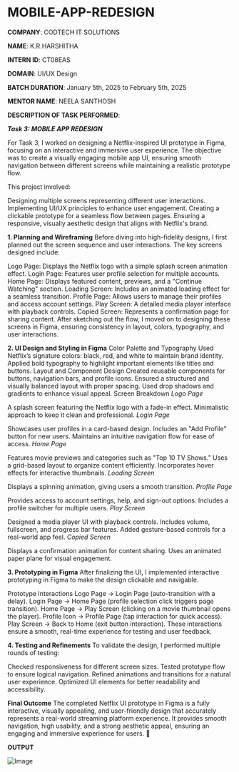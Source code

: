 # MOBILE-APP-REDESIGN

**COMPANY**: CODTECH IT SOLUTIONS

**NAME**: K.R.HARSHITHA

**INTERN ID**: CT08EAS

**DOMAIN**: UI/UX Design

**BATCH DURATION**: January 5th, 2025 to February 5th, 2025

**MENTOR NAME**: NEELA SANTHOSH

**DESCRIPTION OF TASK PERFORMED**:

***Task 3: MOBILE APP REDESIGN***

For Task 3, I worked on designing a Netflix-inspired UI prototype in Figma, focusing on an interactive and immersive user experience. The objective was to create a visually engaging mobile app UI, ensuring smooth navigation between different screens while maintaining a realistic prototype flow.

This project involved:

Designing multiple screens representing different user interactions.
Implementing UI/UX principles to enhance user engagement.
Creating a clickable prototype for a seamless flow between pages.
Ensuring a responsive, visually aesthetic design that aligns with Netflix's brand.

**1. Planning and Wireframing**
Before diving into high-fidelity designs, I first planned out the screen sequence and user interactions. The key screens designed include:

Logo Page: Displays the Netflix logo with a simple splash screen animation effect.
Login Page: Features user profile selection for multiple accounts.
Home Page: Displays featured content, previews, and a "Continue Watching" section.
Loading Screen: Includes an animated loading effect for a seamless transition.
Profile Page: Allows users to manage their profiles and access account settings.
Play Screen: A detailed media player interface with playback controls.
Copied Screen: Represents a confirmation page for sharing content.
After sketching out the flow, I moved on to designing these screens in Figma, ensuring consistency in layout, colors, typography, and user interactions.

**2. UI Design and Styling in Figma**
Color Palette and Typography
Used Netflix’s signature colors: black, red, and white to maintain brand identity.
Applied bold typography to highlight important elements like titles and buttons.
Layout and Component Design
Created reusable components for buttons, navigation bars, and profile icons.
Ensured a structured and visually balanced layout with proper spacing.
Used drop shadows and gradients to enhance visual appeal.
Screen Breakdown
*Logo Page*

A splash screen featuring the Netflix logo with a fade-in effect.
Minimalistic approach to keep it clean and professional.
*Login Page*

Showcases user profiles in a card-based design.
Includes an "Add Profile" button for new users.
Maintains an intuitive navigation flow for ease of access.
*Home Page*

Features movie previews and categories such as "Top 10 TV Shows."
Uses a grid-based layout to organize content efficiently.
Incorporates hover effects for interactive thumbnails.
*Loading Screen*

Displays a spinning animation, giving users a smooth transition.
*Profile Page*

Provides access to account settings, help, and sign-out options.
Includes a profile switcher for multiple users.
*Play Screen*

Designed a media player UI with playback controls.
Includes volume, fullscreen, and progress bar features.
Added gesture-based controls for a real-world app feel.
*Copied Screen*

Displays a confirmation animation for content sharing.
Uses an animated paper plane for visual engagement.

**3. Prototyping in Figma**
After finalizing the UI, I implemented interactive prototyping in Figma to make the design clickable and navigable.

Prototype Interactions
Logo Page → Login Page (auto-transition with a delay).
Login Page → Home Page (profile selection click triggers page transition).
Home Page → Play Screen (clicking on a movie thumbnail opens the player).
Profile Icon → Profile Page (tap interaction for quick access).
Play Screen → Back to Home (exit button interaction).
These interactions ensure a smooth, real-time experience for testing and user feedback.

**4. Testing and Refinements**
To validate the design, I performed multiple rounds of testing:

Checked responsiveness for different screen sizes.
Tested prototype flow to ensure logical navigation.
Refined animations and transitions for a natural user experience.
Optimized UI elements for better readability and accessibility.

**Final Outcome**
The completed Netflix UI prototype in Figma is a fully interactive, visually appealing, and user-friendly design that accurately represents a real-world streaming platform experience. It provides smooth navigation, high usability, and a strong aesthetic appeal, ensuring an engaging and immersive experience for users. 🚀

**OUTPUT**

![Image](https://github.com/user-attachments/assets/a59c3227-7e3b-40e1-a44d-61f1c0733ade)
